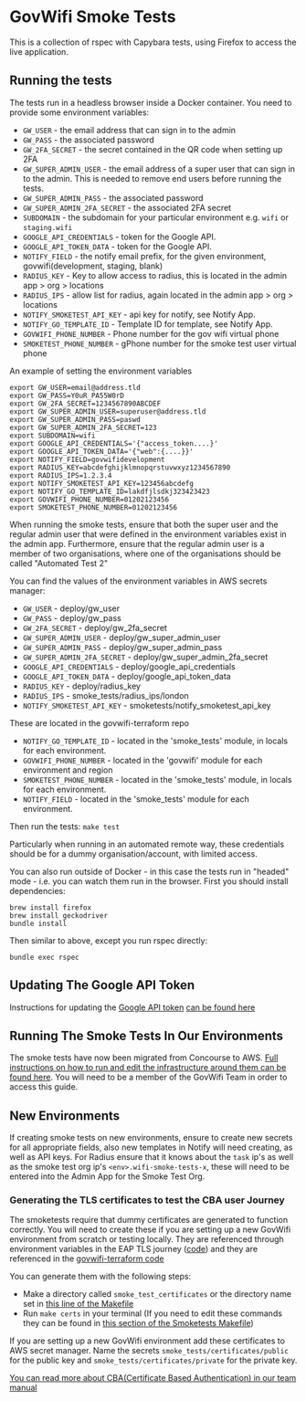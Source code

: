 # GovWifi Smoke Tests

This is a collection of rspec with Capybara tests, using Firefox to access the live application.

## Running the tests

The tests run in a headless browser inside a Docker container. You need to provide some environment variables:

- `GW_USER` - the email address that can sign in to the admin
- `GW_PASS` - the associated password
- `GW_2FA_SECRET` - the secret contained in the QR code when setting up 2FA
- `GW_SUPER_ADMIN_USER` - the email address of a super user that can sign in to the admin. This is needed to remove end users before running the tests.
- `GW_SUPER_ADMIN_PASS` - the associated password
- `GW_SUPER_ADMIN_2FA_SECRET` - the associated 2FA secret
- `SUBDOMAIN` - the subdomain for your particular environment e.g. `wifi` or `staging.wifi`
- `GOOGLE_API_CREDENTIALS` - token for the Google API.
- `GOOGLE_API_TOKEN_DATA` - token for the Google API.
- `NOTIFY_FIELD` - the notify email prefix, for the given environment, govwifi(development, staging, blank) 
- `RADIUS_KEY` - Key to allow access to radius, this is located in the admin app > org > locations
- `RADIUS_IPS` - allow list for radius, again located in the admin app > org > locations
- `NOTIFY_SMOKETEST_API_KEY` - api key for notify, see Notify App.
- `NOTIFY_GO_TEMPLATE_ID` - Template ID for template, see Notify App.
- `GOVWIFI_PHONE_NUMBER` -  Phone number for the gov wifi virtual phone
- `SMOKETEST_PHONE_NUMBER` - gPhone number for the smoke test user virtual phone

An example of setting the environment variables
```
export GW_USER=email@address.tld
export GW_PASS=Y0uR_PA55W0rD
export GW_2FA_SECRET=1234567890ABCDEF
export GW_SUPER_ADMIN_USER=superuser@address.tld
export GW_SUPER_ADMIN_PASS=paswd
export GW_SUPER_ADMIN_2FA_SECRET=123
export SUBDOMAIN=wifi
export GOOGLE_API_CREDENTIALS='{"access_token....}'
export GOOGLE_API_TOKEN_DATA='{"web":{....}}'
export NOTIFY_FIELD=govwifidevelopment
export RADIUS_KEY=abcdefghijklmnopqrstuvwxyz1234567890
export RADIUS_IPS=1.2.3.4
export NOTIFY_SMOKETEST_API_KEY=123456abcdefg
export NOTIFY_GO_TEMPLATE_ID=lakdfjlsdkj323423423
export GOVWIFI_PHONE_NUMBER=01202123456
export SMOKETEST_PHONE_NUMBER=01202123456
```

When running the smoke tests, ensure that both the super user and the regular admin user that were defined in the environment variables exist in the admin app.
Furthermore, ensure that the regular admin user is a member of two organisations, where one of the organisations should be called "Automated Test 2"

You can find the values of the environment variables in AWS secrets manager:
- `GW_USER` - deploy/gw_user
- `GW_PASS` - deploy/gw_pass
- `GW_2FA_SECRET` - deploy/gw_2fa_secret
- `GW_SUPER_ADMIN_USER` - deploy/gw_super_admin_user
- `GW_SUPER_ADMIN_PASS` - deploy/gw_super_admin_pass
- `GW_SUPER_ADMIN_2FA_SECRET` - deploy/gw_super_admin_2fa_secret
- `GOOGLE_API_CREDENTIALS` - deploy/google_api_credentials
- `GOOGLE_API_TOKEN_DATA` - deploy/google_api_token_data
- `RADIUS_KEY` - deploy/radius_key
- `RADIUS_IPS` - smoke_tests/radius_ips/london
- `NOTIFY_SMOKETEST_API_KEY` - smoketests/notify_smoketest_api_key

These are located in the govwifi-terraform repo
- `NOTIFY_GO_TEMPLATE_ID` - located in the 'smoke_tests' module, in locals for each environment.
- `GOVWIFI_PHONE_NUMBER` -  located in the 'govwifi' module for each environment and region
- `SMOKETEST_PHONE_NUMBER` - located in the 'smoke_tests' module, in locals for each environment.
- `NOTIFY_FIELD` - located in the 'smoke_tests' module for each environment.

Then run the tests:
```make test```

Particularly when running in an automated remote way, these credentials should be for a dummy organisation/account, with limited access.

You can also run outside of Docker - in this case the tests run in "headed" mode - i.e. you can watch them run in the browser. First you should install dependencies:
```
brew install firefox
brew install geckodriver
bundle install
```

Then similar to above, except you run rspec directly:
```
bundle exec rspec
```

## Updating The Google API Token

Instructions for updating the [Google API token](https://github.com/alphagov/govwifi-smoke-tests/blob/363d6827e4eb7763003d0d9f4fd4f4288c6fa28a/smoke-tests-concourse.yml#L136) [can be found here](https://docs.google.com/document/d/1uAaho6jRFUyBT4WRFuDN8pfDmHjfYvG6hT_uo4g1pqA/edit#heading=h.2q4zw5lc8jgj)

## Running The Smoke Tests In Our Environments

The smoke tests have now been migrated from Concourse to AWS. [Full instructions on how to run and edit the infrastructure around them can be found here](https://docs.google.com/document/d/1RHNkGxJLr4BPPUlFgqDzCF6mSOXK0Kj2Yfb-GHXXNIA/). You will need to be a member of the GovWifi Team in order to access this guide.

## New Environments
If creating smoke tests on new environments, ensure to create new secrets for all appropriate fields, also new templates in Notify will need creating, as well as API keys.  For Radius ensure that it knows about the ```task``` ip's as well as the smoke test org ip's ```<env>.wifi-smoke-tests-x```, these will need to be entered into the Admin App for the Smoke Test Org.

### Generating the TLS certificates to test the CBA user Journey

The smoketests require that dummy certificates are generated to function correctly. You will need to create these if you are setting up a new GovWifi environment from scratch or testing locally. They are referenced through environment variables in the EAP TLS journey ([code](https://github.com/GovWifi/govwifi-smoke-tests/blob/cfb97ee543514209989e53b9001644c839570cc3/spec/system/signup/eap_tls_journey_spec.rb#L8-L14)) and they are referenced in the [govwifi-terraform code](https://github.com/GovWifi/govwifi-terraform/blob/f0fc070b4d0d281f8d721c64bf823b9fddf0cb0b/govwifi-smoke-tests/codebuild.tf#L110-L118)

You can generate them with the following steps:

* Make a directory called `smoke_test_certificates` or the directory name set in [this line of the Makefile](https://github.com/GovWifi/govwifi-smoke-tests/blob/4a182cbf609c43c4407dbea87ea956633d470c6c/Makefile#L3)
* Run `make certs` in your terminal
(If you need to edit these commands they can be found in [this section of the Smoketests Makefile](https://github.com/GovWifi/govwifi-smoke-tests/blob/4a182cbf609c43c4407dbea87ea956633d470c6c/Makefile#L65-L74))

If you are setting up a new GovWifi environment add these certificates to AWS secret manager. Name the secrets `smoke_tests/certificates/public` for the public key and `smoke_tests/certificates/private` for the private key. 

[You can read more about CBA(Certificate Based Authentication) in our team manual](https://dev-docs.wifi.service.gov.uk/about-govwifi/device-wifi.html#what-is-it)


